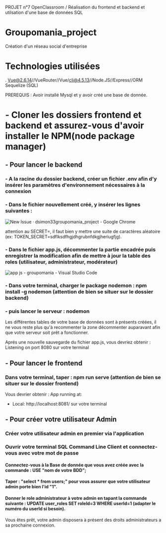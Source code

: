 PROJET n°7 OpenClassroom / Réalisation du frontend et backend et utilsation d'une base de données SQL

# Groupomania_project
Création d'un réseau social d'entreprise

# Technologies utilisées
. Vue@2.6.14//VueRouter//Vue/cli@4.5.13//Node.JS//Express//ORM Sequelize (SQL)

PREREQUIS : Avoir installé Mysql et y avoir créé une base de donnée.


# - Cloner les dossiers frontend et backend et assurez-vous d'avoir installer le NPM(node package manager)

## - Pour lancer le backend

### - A la racine du dossier backend, créer un fichier .env afin d'y insérer les paramètres d'environnement nécessaires à la connexion

### - Dans le fichier nouvellement créé, y insérer les lignes suivantes :

![New Issue · dsimon33groupomania_project - Google Chrome](https://user-images.githubusercontent.com/76514993/130363957-e0831bf5-f920-4e53-b86b-693a20e67920.jpg)

attention au SECRET=, il faut bien y mettre une suite de caractères aléatoire (ex: TOKEN_SECRET=sdflksdfhgjdhgrubnfdkgjheriugfjg).

### - Dans le fichier app.js, décommenter la partie encadrée  puis enregistrer la modification afin de mettre à jour la table des roles (utilisateur, administrateur, modérateur)

![ app js - groupomania - Visual Studio Code](https://user-images.githubusercontent.com/76514993/130364314-3ff3a694-db77-4666-8bab-25c765bcdc1d.jpg)

### - Dans votre terminal, charger le package nodemon : npm install -g nodemon (attention de bien se situer sur le dossier backend)
### - puis lancer le serveur : nodemon

Les différentes tables de votre base de données sont à présents créées, il ne vous reste plus qu'à recommenter la zone décommenter auparavant afin que votre serveur soit prêt a fonctionner.

Aprés une nouvelle sauvegarde du fichier app.js, vous devriez obtenir :
  Listening on port 8080 sur votre terminal


## - Pour lancer le frontend

### Dans votre terminal, taper : npm run serve (attention de bien se situer sur le dossier frontend)

Vous devrier obtenir : 
  App running at:
  - Local:   http://localhost:8081/ sur votre terminal

## - Pour créer votre utilisateur Admin

### Créer votre utilisateur admin en premier via l'application

### Ouvrir votre terminal SQL Command Line Client et connectez-vous avec votre mot de passe

#### Connectez-vous à la Base de donnée que vous avez créée avec la commande : USE "nom de votre BDD";
#### Taper : "select * from users;" pour vous assurer que votre utilisateur admin porte bien l'id "1".
#### Donner le role administrateur à votre admin en tapant la commande suivante : UPDATE user_roles SET roleId=3 WHERE userId=1  (adapter le numéro du userId si besoin).

Vous êtes prêt, votre admin disposera à présent des droits administrateurs a sa prochaine connexion.
